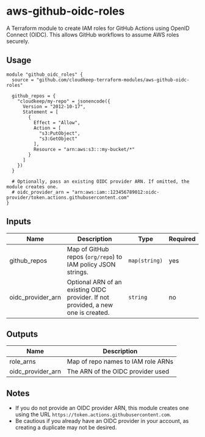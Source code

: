 # aws-github-oidc-roles

A Terraform module to create IAM roles for GitHub Actions using OpenID Connect (OIDC). This allows GitHub workflows to assume AWS roles securely.

## Usage

~~~hcl
module "github_oidc_roles" {
  source = "github.com/cloudkeep-terraform-modules/aws-github-oidc-roles"

  github_repos = {
    "cloudkeep/my-repo" = jsonencode({
      Version = "2012-10-17",
      Statement = [
        {
          Effect = "Allow",
          Action = [
            "s3:PutObject",
            "s3:GetObject"
          ],
          Resource = "arn:aws:s3:::my-bucket/*"
        }
      ]
    })
  }

  # Optionally, pass an existing OIDC provider ARN. If omitted, the module creates one.
  # oidc_provider_arn = "arn:aws:iam::123456789012:oidc-provider/token.actions.githubusercontent.com"
}
~~~

## Inputs

| Name              | Description                                                                       | Type         | Required |
|-------------------|-----------------------------------------------------------------------------------|--------------|----------|
| github_repos      | Map of GitHub repos (`org/repo`) to IAM policy JSON strings.                      | `map(string)`| yes      |
| oidc_provider_arn | Optional ARN of an existing OIDC provider. If not provided, a new one is created.   | `string`     | no       |

## Outputs

| Name              | Description                             |
|-------------------|-----------------------------------------|
| role_arns         | Map of repo names to IAM role ARNs      |
| oidc_provider_arn | The ARN of the OIDC provider used       |

## Notes

- If you do not provide an OIDC provider ARN, this module creates one using the URL `https://token.actions.githubusercontent.com`.
- Be cautious if you already have an OIDC provider in your account, as creating a duplicate may not be desired.
